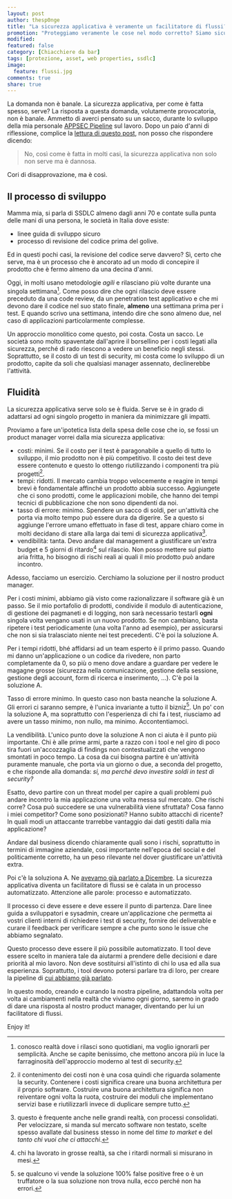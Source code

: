```yaml
---
layout: post
author: thesp0nge
title: "La sicurezza applicativa è veramente un facilitatore di flussi?"
promotion: "Proteggiamo veramente le cose nel modo corretto? Siamo sicuri di dare valore aggiunto a chi ci sta accanto? Leggi come esserlo una volta per tutte."
modified: 
featured: false
category: [Chiacchiere da bar]
tags: [protezione, asset, web properties, ssdlc]
image:
  feature: flussi.jpg
comments: true
share: true
---
```


La domanda non è banale. La sicurezza applicativa, per come è fatta spesso,
serve? La risposta a questa domanda, volutamente provocatoria, non è banale.
Ammetto di averci pensato su un sacco, durante lo sviluppo della mia personale
[APPSEC Pipeline](#) sul lavoro. Dopo un paio d'anni di riflessione, complice
la [lettura di questo
post](https://labs.signalsciences.com/infosec-confession-we-protect-the-wrong-things-and-we-slow-everything-down-f90b0344bf0a#.spque2o9l),
non posso che rispondere dicendo:

> No, così come è fatta in molti casi, la sicurezza applicativa non solo non
> serve ma è dannosa.

Cori di disapprovazione, ma è così.

## Il processo di sviluppo

Mamma mia, si parla di SSDLC almeno dagli anni 70 e contate sulla punta delle
mani di una persona, le società in Italia dove esiste:

* linee guida di sviluppo sicuro
* processo di revisione del codice prima del golive.

Ed in questi pochi casi, la revisione del codice serve davvero? Sì, certo che
serve, ma è un processo che è ancorato ad un modo di concepire il prodotto che
è fermo almeno da una decina d'anni.

Oggi, in molti usano metodologie _agili_ e rilasciano più volte durante una
singola settimana[^1]. Come posso dire che ogni rilascio deve essere preceduto
da una code review, da un penetration test applicativo e che mi devono dare il
codice nel suo stato finale, **almeno** una settimana prima per i test. E
quando scrivo una settimana, intendo dire che sono almeno due, nel caso di
applicazioni particolarmente complesse.

Un approccio monolitico come questo, poi costa. Costa un sacco. Le società sono
molto spaventate dall'aprire il borsellino per i costi legati alla sicurezza,
perché di rado riescono a vedere un beneficio negli stessi. Soprattutto, se il
costo di un test di security, mi costa come lo sviluppo di un prodotto, capite
da soli che qualsiasi manager assennato, declinerebbe l'attività.

## Fluidità

La sicurezza applicativa serve solo se è fluida. Serve se è in grado di
adattarsi ad ogni singolo progetto in maniera da minimizzare gli impatti.

Proviamo a fare un'ipotetica lista della spesa delle cose che io, se fossi un
product manager vorrei dalla mia sicurezza applicativa:

* costi: minimi. Se il costo per il test è paragonabile a quello di tutto lo
  sviluppo, il mio prodotto non è più competitivo. Il costo dei test deve
  essere contenuto e questo lo ottengo riutilizzando i componenti tra più
  progetti[^2].
* tempi: ridotti. Il mercato cambia troppo velocemente e reagire in tempi brevi
  è fondamentale affinché un prodotto abbia successo. Aggiungete che ci sono
  prodotti, come le applicazioni mobile, che hanno dei tempi tecnici di
  pubblicazione che non sono dipendenti da noi.
* tasso di errore: minimo. Spendere un sacco di soldi, per un'attività che
  porta via molto tempo può essere dura da digerire. Se a questo si aggiunge
  l'errore umano effettuato in fase di test, appare chiaro come in molti
  decidano di stare alla larga dai temi di sicurezza applicativa[^3].
* vendibilità: tanta. Devo andare dal management a giustificare un'extra budget
  e 5 giorni di ritardo[^4] sul rilascio. Non posso mettere sul piatto aria
  fritta, ho bisogno di rischi reali ai quali il mio prodotto può andare
  incontro.

Adesso, facciamo un esercizio. Cerchiamo la soluzione per il nostro product
manager.

Per i costi minimi, abbiamo già visto come razionalizzare il software già è un
passo. Se il mio portafolio di prodotti, condivide il modulo di autenticazione,
di gestione dei pagmaneti e di logging, non sarà necessario testarli **ogni**
singola volta vengano usati in un nuovo prodotto. Se non cambiano, basta
ripetere i test periodicamente (una volta l'anno ad esempio), per assicurarsi
che non si sia tralasciato niente nei test precedenti. C'è poi la soluzione A.

Per i tempi ridotti, bhé affidarsi ad un team esperto è il primo passo. Quando
mi danno un'applicazione o un codice da rivedere, non parto completamente da 0,
so più o meno dove andare a guardare per vedere le magagne grosse (sicurezza
nella comunicazione, gestione della sessione, gestione degli account, form di
ricerca e inserimento, ...). C'è poi la soluzione A.

Tasso di errore minimo. In questo caso non basta neanche la soluzione A. Gli
errori ci saranno sempre, è l'unica invariante a tutto il bizniz[^5]. Un po'
con la soluzione A, ma soprattutto con l'esperienza di chi fa i test, riusciamo
ad avere un tasso minimo, non nullo, ma minimo. Accontentiamoci.

La vendibilità. L'unico punto dove la soluzione A non ci aiuta è il punto più
importante. Chi è alle prime armi, parte a razzo con i tool e nel giro di poco
tira fuori un'accozzaglia di findings non contestualizzati che vengono smontati
in poco tempo. La cosa da cui bisogna partire è un'attività puramente manuale,
che porta via un giorno o due, a seconda del progetto, e che risponde alla
domanda: _si, ma perché devo investire soldi in test di security?_

Esatto, devo partire con un threat model per capire a quali problemi può andare
incontro la mia applicazione una volta messa sul mercato. Che rischi corre?
Cosa può succedere se una vulnerabilità viene sfruttata? Cosa fanno i miei
competitor? Come sono posizionati? Hanno subito attacchi di ricente? In quali
modi un attaccante trarrebbe vantaggio dai dati gestiti dalla mia applicazione?

Andare dal business dicendo chiaramente quali sono i rischi, soprattutto in
termini di immagine aziendale, così importante nell'epoca del social e del
politicamente corretto, ha un peso rilevante nel dover giustificare un'attività
extra.

Poi c'è la soluziona A. Ne [avevamo già parlato a
Dicembre]({{site.url}}/blog/di-pipeline-processi-ed-automazione/). La sicurezza
applicativa diventa un facilitatore di flussi se è calata in un processo
automatizzato. Attenzione alle parole: processo e automatizzato.

Il processo ci deve essere e deve essere il punto di partenza. Dare linee guida
a sviluppatori e sysadmin, creare un'applicazione che permetta ai vostri
clienti interni di richiedere i test di security, fornire dei deliverable e
curare il feedback per verificare sempre a che punto sono le issue che abbiamo
segnalato.

Questo processo deve essere il più possibile automatizzato. Il tool deve essere
scelto in maniera tale da aiutarmi a prendere delle decisioni e dare priorità
al mio lavoro. Non deve sostituirsi all'istinto di chi lo usa ed alla sua
esperienza. Soprattutto, i tool devono potersi parlare tra di loro, per creare
la pipeline di [cui abbiamo già
parlato]({{site.url}}/blog/di-pipeline-processi-ed-automazione/).

In questo modo, creando e curando la nostra pipeline, adattandola volta per
volta ai cambiamenti nella realtà che viviamo ogni giorno, saremo in grado di
dare una risposta al nostro product manager, diventando per lui un facilitatore
di flussi.

Enjoy it!

[^1]: conosco realtà dove i rilasci sono quotidiani, ma voglio ignorarli per
      semplicità. Anche se capite benissimo, che mettono ancora più in luce la
      farraginosità dell'approccio moderno al test di security.

[^2]: il contenimento dei costi non è una cosa quindi che riguarda solamente la
      security. Contenere i costi significa creare una buona architettura per
      il proprio software. Costruire una buona architettura significa non
      reiventare ogni volta la ruota, costruire dei moduli che implementano
      servizi base e riutilizzarli invece di duplicare sempre tutto.

[^3]: questo è frequente anche nelle grandi realtà, con processi consolidati.
      Per velocizzare, si manda sul mercato software non testato, scelte spesso
      avallate dal business stesso in nome del _time to market_ e del _tanto
      chi vuoi che ci attacchi_.

[^4]: chi ha lavorato in grosse realtà, sa che i ritardi normali si misurano in
      mesi.

[^5]: se qualcuno vi vende la soluzione 100% false positive free o è un
      truffatore o la sua soluzione non trova nulla, ecco perché non ha errori.

